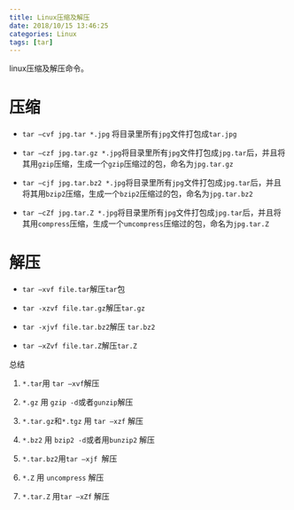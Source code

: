 ```yaml
---
title: Linux压缩及解压
date: 2018/10/15 13:46:25
categories: Linux
tags: [tar]
---
```


linux压缩及解压命令。

<!-- more -->

# 压缩

- `tar –cvf jpg.tar *.jpg` 将目录里所有`jpg`文件打包成`tar.jpg`

- `tar –czf jpg.tar.gz *.jpg`将目录里所有`jpg`文件打包成`jpg.tar`后，并且将其用`gzip`压缩，生成一个`gzip`压缩过的包，命名为`jpg.tar.gz`

- `tar –cjf jpg.tar.bz2 *.jpg`将目录里所有`jpg`文件打包成`jpg.tar`后，并且将其用`bzip2`压缩，生成一个`bzip2`压缩过的包，命名为`jpg.tar.bz2`

- `tar –cZf jpg.tar.Z *.jpg`将目录里所有`jpg`文件打包成`jpg.tar`后，并且将其用`compress`压缩，生成一个`umcompress`压缩过的包，命名为`jpg.tar.Z`

# 解压

- `tar –xvf file.tar`解压`tar`包

- `tar -xzvf file.tar.gz`解压`tar.gz`

- `tar -xjvf file.tar.bz2`解压 `tar.bz2`

- `tar –xZvf file.tar.Z`解压`tar.Z`

总结

1. `*.tar`用 `tar –xvf`解压

2. `*.gz` 用 `gzip -d`或者`gunzip`解压

3. `*.tar.gz`和`*.tgz` 用 `tar –xzf` 解压

4. `*.bz2` 用 `bzip2 -d`或者用`bunzip2` 解压

5. `*.tar.bz2`用`tar –xjf `解压

6. `*.Z` 用 `uncompress` 解压

7. `*.tar.Z` 用`tar –xZf` 解压